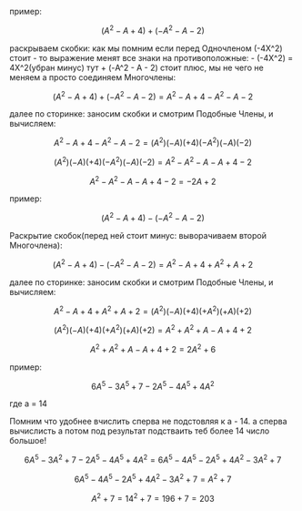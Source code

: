 пример:

$$ (A^2 - A + 4) + (-A^2 - A - 2) $$

раскрываем скобки: как мы помним если перед Одночленом (-4X^2) стоит - то выражение менят все знаки на противоположные: - (-4X^2) = 4X^2(убран минус)
тут + (-A^2 - A - 2) стоит плюс, мы не чего не меняем а просто соединяем Многочлены:

$$ (A^2 - A + 4) + (-A^2 - A - 2) = A^2 - A + 4 -A^2 - A - 2 $$

далее по сторинке: заносим скобки и смотрим Подобные Члены, и вычисляем:

$$ A^2 - A + 4 -A^2 - A - 2 = (A^2) (-A) (+4) (-A^2) (-A) (-2) $$

$$ (A^2) (-A) (+4) (-A^2) (-A) (-2) = A^2 - A^2 - A - A + 4 - 2 $$

$$ A^2 - A^2 - A - A + 4 - 2 = -2A + 2 $$

пример:

$$ (A^2 - A + 4) - (-A^2 - A - 2) $$

Раскрытие скобок(перед ней стоит минус: выворачиваем второй Многочлена):

$$ (A^2 - A + 4) - (-A^2 - A - 2) = A^2 - A + 4 + A^2 + A + 2 $$

далее по сторинке: заносим скобки и смотрим Подобные Члены, и вычисляем:

$$ A^2 - A + 4 + A^2 + A + 2 = (A^2) (-A) (+4) (+A^2) (+A) (+2) $$

$$ (A^2) (-A) (+4) (+A^2) (+A) (+2) = A^2 + A^2 + A - A + 4 + 2 $$

$$ A^2 + A^2 + A - A + 4 + 2 = 2A^2 +6 $$

пример:

$$ 6A^5 - 3A^5 + 7 - 2A^5 - 4A^5 + 4A^2 $$

где a = 14

Помним что удобнее вчислить сперва не подстовляя к a - 14. а сперва вычислисть а потом под результат подстваить теб более 14 число большое!

$$ 6A^5 - 3A^2 + 7 - 2A^5 - 4A^5 + 4A^2 = 6A^5 - 4A^5 - 2A^5 + 4A^2 - 3A^2 + 7 $$

$$ 6A^5 - 4A^5 - 2A^5 + 4A^2 - 3A^2 + 7 = A^2 + 7 $$

$$ A^2 + 7 = 14^2 + 7 = 196 + 7 = 203 $$
